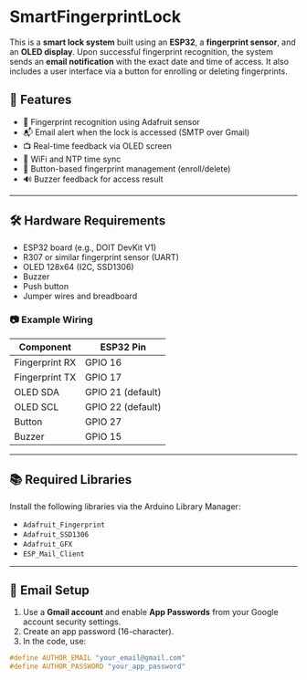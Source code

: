 # SmartFingerprintLock

This is a **smart lock system** built using an **ESP32**, a **fingerprint sensor**, and an **OLED display**. Upon successful fingerprint recognition, the system sends an **email notification** with the exact date and time of access. It also includes a user interface via a button for enrolling or deleting fingerprints.

## 🚀 Features

- 🔎 Fingerprint recognition using Adafruit sensor
- 📬 Email alert when the lock is accessed (SMTP over Gmail)
- 📺 Real-time feedback via OLED screen
- 📡 WiFi and NTP time sync
- 🔘 Button-based fingerprint management (enroll/delete)
- 🔊 Buzzer feedback for access result

---

## 🛠️ Hardware Requirements

- ESP32 board (e.g., DOIT DevKit V1)
- R307 or similar fingerprint sensor (UART)
- OLED 128x64 (I2C, SSD1306)
- Buzzer
- Push button
- Jumper wires and breadboard

### 📷 Example Wiring

| Component         | ESP32 Pin     |
|------------------|---------------|
| Fingerprint RX   | GPIO 16       |
| Fingerprint TX   | GPIO 17       |
| OLED SDA         | GPIO 21 (default) |
| OLED SCL         | GPIO 22 (default) |
| Button           | GPIO 27       |
| Buzzer           | GPIO 15       |

---

## 📚 Required Libraries

Install the following libraries via the Arduino Library Manager:

- `Adafruit_Fingerprint`
- `Adafruit_SSD1306`
- `Adafruit_GFX`
- `ESP_Mail_Client`

---

## 🔐 Email Setup

1. Use a **Gmail account** and enable **App Passwords** from your Google account security settings.
2. Create an app password (16-character).
3. In the code, use:

```cpp
#define AUTHOR_EMAIL "your_email@gmail.com"
#define AUTHOR_PASSWORD "your_app_password"
